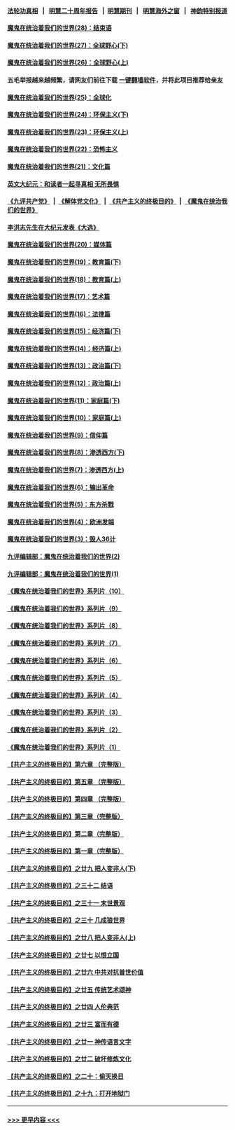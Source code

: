 #### [法轮功真相](https://github.com/gfw-breaker/truth/blob/master/README.md?t=0) &nbsp;&nbsp;|&nbsp;&nbsp; [明慧二十周年报告](https://github.com/gfw-breaker/mh-reports/blob/master/README.md?t=0) &nbsp;&nbsp;|&nbsp;&nbsp;[明慧期刊](https://github.com/gfw-breaker/mh-qikan) &nbsp;&nbsp;|&nbsp;&nbsp; [明慧海外之窗](https://github.com/gfw-breaker/mh-news/blob/master/README.md?t=0) &nbsp;&nbsp;|&nbsp;&nbsp; [神韵特别报道](https://github.com/gfw-breaker/mh-news/blob/master/shenyun.md?t=0)
#### [魔鬼在统治着我们的世界(28)：结束语](../pages/nsc422/n10936246.md?t=06251252) 
#### [魔鬼在统治着我们的世界(27)：全球野心(下)](../pages/nsc422/n10928319.md?t=06251252) 
#### [魔鬼在统治着我们的世界(26)：全球野心(上)](../pages/nsc422/n10900318.md?t=06251252) 
#### 五毛举报越来越频繁，请网友们前往下载 [一键翻墙软件](https://github.com/gfw-breaker/ssr-accounts)，并将此项目推荐给亲友
#### [魔鬼在统治着我们的世界(25)：全球化](../pages/nsc422/n10788205.md?t=06251252) 
#### [魔鬼在统治着我们的世界(24)：环保主义(下)](../pages/nsc422/n10695307.md?t=06251252) 
#### [魔鬼在统治着我们的世界(23)：环保主义(上)](../pages/nsc422/n10688613.md?t=06251252) 
#### [魔鬼在统治着我们的世界(22)：恐怖主义](../pages/nsc422/n10614727.md?t=06251252) 
#### [魔鬼在统治着我们的世界(21)：文化篇](../pages/nsc422/n10597706.md?t=06251252) 
#### [英文大纪元：和读者一起寻真相 无所畏惧](../pages/nsc422/n12542027.md?t=06251252) 
#### [《九评共产党》](https://github.com/begood0513/9ping.md/blob/master/README.md) &nbsp;|&nbsp; [《解体党文化》](../../../../jtdwh.md/blob/master/README.md)  &nbsp;|&nbsp; [《共产主义的终极目的》](../../../../gczydzjmd.md/blob/master/README.md) &nbsp;|&nbsp; [《魔鬼在统治我们的世界》](../../../../mgztzwmdsj.md/blob/master/README.md) 
#### [李洪志先生在大纪元发表《大选》](../pages/nsc422/n12534746.md?t=06251252) 
#### [魔鬼在统治着我们的世界(20)：媒体篇](../pages/nsc422/n10586579.md?t=06251252) 
#### [魔鬼在统治着我们的世界(19)：教育篇(下)](../pages/nsc422/n10564808.md?t=06251252) 
#### [魔鬼在统治着我们的世界(18)：教育篇(上)](../pages/nsc422/n10526970.md?t=06251252) 
#### [魔鬼在统治着我们的世界(17)：艺术篇](../pages/nsc422/n10499093.md?t=06251252) 
#### [魔鬼在统治着我们的世界(16)：法律篇](../pages/nsc422/n10485969.md?t=06251252) 
#### [魔鬼在统治着我们的世界(15)：经济篇(下)](../pages/nsc422/n10469975.md?t=06251252) 
#### [魔鬼在统治着我们的世界(14)：经济篇(上)](../pages/nsc422/n10457370.md?t=06251252) 
#### [魔鬼在统治着我们的世界(13)：政治篇(下)](../pages/nsc422/n10448270.md?t=06251252) 
#### [魔鬼在统治着我们的世界(12)：政治篇(上)](../pages/nsc422/n10444576.md?t=06251252) 
#### [魔鬼在统治着我们的世界(11)：家庭篇(下)](../pages/nsc422/n10440961.md?t=06251252) 
#### [魔鬼在统治着我们的世界(10)：家庭篇(上)](../pages/nsc422/n10435448.md?t=06251252) 
#### [魔鬼在统治着我们的世界(9)：信仰篇](../pages/nsc422/n10432159.md?t=06251252) 
#### [魔鬼在统治着我们的世界(8)：渗透西方(下)](../pages/nsc422/n10429603.md?t=06251252) 
#### [魔鬼在统治着我们的世界(7)：渗透西方(上)](../pages/nsc422/n10426013.md?t=06251252) 
#### [魔鬼在统治着我们的世界(6)：输出革命](../pages/nsc422/n10421536.md?t=06251252) 
#### [魔鬼在统治着我们的世界(5)：东方杀戮](../pages/nsc422/n10417707.md?t=06251252) 
#### [魔鬼在统治着我们的世界(4)：欧洲发端](../pages/nsc422/n10414890.md?t=06251252) 
#### [魔鬼在统治着我们的世界(3)：毁人36计](../pages/nsc422/n10411583.md?t=06251252) 
#### [九评编辑部：魔鬼在统治着我们的世界(2)](../pages/nsc422/n10410036.md?t=06251252) 
#### [九评编辑部：魔鬼在统治着我们的世界(1)](../pages/nsc422/n10406825.md?t=06251252) 
#### [《魔鬼在统治着我们的世界》系列片（10）](../pages/nsc422/n12292670.md?t=06251252) 
#### [《魔鬼在统治着我们的世界》系列片（9）](../pages/nsc422/n12290859.md?t=06251252) 
#### [《魔鬼在统治着我们的世界》系列片（8）](../pages/nsc422/n12287445.md?t=06251252) 
#### [《魔鬼在统治着我们的世界》系列片（7）](../pages/nsc422/n12283425.md?t=06251252) 
#### [《魔鬼在统治着我们的世界》系列片（6）](../pages/nsc422/n12282314.md?t=06251252) 
#### [《魔鬼在统治着我们的世界》系列片（5）](../pages/nsc422/n12281419.md?t=06251252) 
#### [《魔鬼在统治着我们的世界》系列片（4）](../pages/nsc422/n12274024.md?t=06251252) 
#### [《魔鬼在统治着我们的世界》系列片（3）](../pages/nsc422/n12271322.md?t=06251252) 
#### [《魔鬼在统治着我们的世界》系列片（2）](../pages/nsc422/n12269049.md?t=06251252) 
#### [《魔鬼在统治着我们的世界》系列片（1）](../pages/nsc422/n12267575.md?t=06251252) 
#### [【共产主义的终极目的】第六章 （完整版）](../pages/nsc422/n11428913.md?t=06251252) 
#### [【共产主义的终极目的】第五章 （完整版）](../pages/nsc422/n11428912.md?t=06251252) 
#### [【共产主义的终极目的】第四章 （完整版）](../pages/nsc422/n11428907.md?t=06251252) 
#### [【共产主义的终极目的】第三章（完整版）](../pages/nsc422/n11428848.md?t=06251252) 
#### [【共产主义的终极目的】第二章（完整版）](../pages/nsc422/n11428831.md?t=06251252) 
#### [【共产主义的终极目的】第一章（完整版）](../pages/nsc422/n11417651.md?t=06251252) 
#### [【共产主义的终极目的】之廿九 把人变非人(下)](../pages/nsc422/n11344140.md?t=06251252) 
#### [【共产主义的终极目的】之三十二 结语](../pages/nsc422/n11360535.md?t=06251252) 
#### [【共产主义的终极目的】之三十一 末世景观](../pages/nsc422/n11351129.md?t=06251252) 
#### [【共产主义的终极目的】之三十 几成狼世界](../pages/nsc422/n11348280.md?t=06251252) 
#### [【共产主义的终极目的】之廿八 把人变非人(上)](../pages/nsc422/n11340492.md?t=06251252) 
#### [【共产主义的终极目的】之廿七 以恨立国](../pages/nsc422/n11336944.md?t=06251252) 
#### [【共产主义的终极目的】之廿六 中共对抗普世价值](../pages/nsc422/n11324785.md?t=06251252) 
#### [【共产主义的终极目的】之廿五 传统艺术颂神](../pages/nsc422/n11296396.md?t=06251252) 
#### [【共产主义的终极目的】之廿四 人伦典范](../pages/nsc422/n11296397.md?t=06251252) 
#### [【共产主义的终极目的】之廿三 富而有德](../pages/nsc422/n11283598.md?t=06251252) 
#### [【共产主义的终极目的】之廿一 神传语言文字](../pages/nsc422/n11263265.md?t=06251252) 
#### [【共产主义的终极目的】之廿二 破坏修炼文化](../pages/nsc422/n11245728.md?t=06251252) 
#### [【共产主义的终极目的】之二十：偷天换日](../pages/nsc422/n11238846.md?t=06251252) 
#### [【共产主义的终极目的】之十九：打开地狱门](../pages/nsc422/n11206376.md?t=06251252) 

----
#### [ >>> 更早内容 <<< ](../indexes/nsc422-earlier.md)
